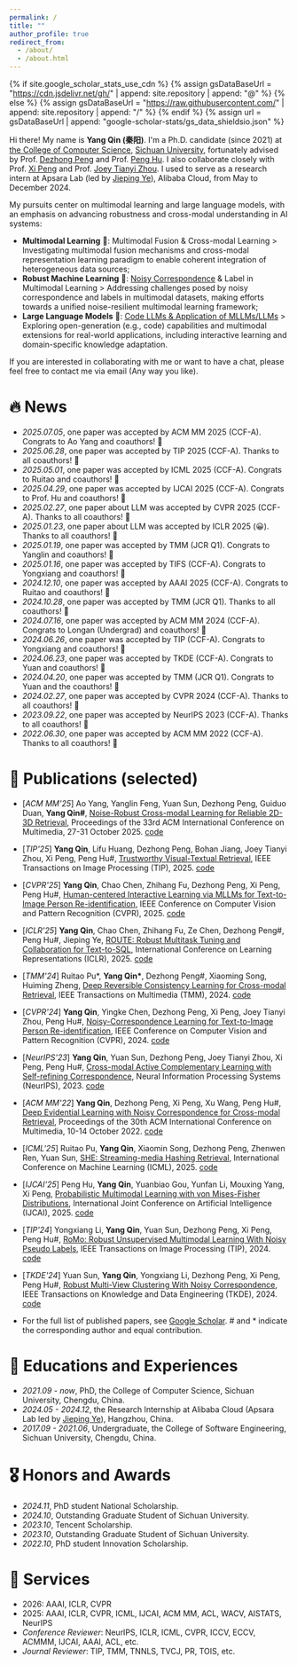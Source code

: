 ```yaml
---
permalink: /
title: "" 
author_profile: true
redirect_from: 
  - /about/
  - /about.html
---
```


{% if site.google_scholar_stats_use_cdn %}
{% assign gsDataBaseUrl = "https://cdn.jsdelivr.net/gh/" | append: site.repository | append: "@" %}
{% else %}
{% assign gsDataBaseUrl = "https://raw.githubusercontent.com/" | append: site.repository | append: "/" %}
{% endif %}
{% assign url = gsDataBaseUrl | append: "google-scholar-stats/gs_data_shieldsio.json" %}

<span class='anchor' id='about-me'></span>

Hi there! My name is **Yang Qin (秦阳)**. I'm a Ph.D. candidate (since 2021) at [the College of Computer Science](https://cs.scu.edu.cn/e_jsjxy/), [Sichuan University](https://en.scu.edu.cn/), fortunately advised by Prof. [Dezhong Peng](https://cs.scu.edu.cn/info/1282/13563.htm) and Prof. [Peng Hu](https://penghu-cs.github.io/). I also collaborate closely with Prof. [Xi Peng](https://pengxi.me/) and Prof. [Joey Tianyi Zhou](https://joeyzhouty.github.io/). I used to serve as a research intern at Apsara Lab (led by [Jieping Ye](https://scholar.google.com/citations?hl=zh-CN&authuser=1&user=T9AzhwcAAAAJ)), Alibaba Cloud, from May to December 2024.

My pursuits center on multimodal learning and large language models, with an emphasis on advancing robustness and cross-modal understanding in AI systems:

- **Multimodal Learning** 👀: Multimodal Fusion & Cross-modal Learning > Investigating multimodal fusion mechanisms and cross-modal representation learning paradigm to enable coherent integration of heterogeneous data sources;
- **Robust Machine Learning** 🦾: [Noisy Correspondence](https://github.com/QinYang79/Noisy-Correspondence-Summary) & Label in Multimodal Learning > Addressing challenges posed by noisy correspondence and labels in multimodal datasets, making efforts towards a unified noise-resilient multimodal learning framework;
- **Large Language Models** 🤖: [Code LLMs  & Application of MLLMs/LLMs](https://qinyang-cs.github.io/projects/LLMs) > Exploring open-generation (e.g., code) capabilities and multimodal extensions for real-world applications, including interactive learning and domain-specific knowledge adaptation.

If you are interested in collaborating with me or want to have a chat, please feel free to contact me via email (Any way you like).

# 🔥 News

- *2025.07.05*, one paper was accepted by ACM MM 2025 (CCF-A). Congrats to Ao Yang and coauthors! 🎉
- *2025.06.28*, one paper was accepted by TIP 2025 (CCF-A). Thanks to all coauthors! 🎉
- *2025.05.01*, one paper was accepted by ICML 2025 (CCF-A). Congrats to Ruitao and coauthors! 🎉
- *2025.04.29*, one paper was accepted by IJCAI 2025 (CCF-A). Congrats to Prof. Hu and coauthors! 🎉
- *2025.02.27*, one paper about LLM was accepted by CVPR 2025 (CCF-A). Thanks to all coauthors! 🎉 
- *2025.01.23*, one paper about LLM was accepted by ICLR 2025 (😀). Thanks to all coauthors! 🎉 
- *2025.01.19*, one paper was accepted by TMM (JCR Q1). Congrats to Yanglin and coauthors! 🎉
- *2025.01.16*, one paper was accepted by TIFS (CCF-A). Congrats to Yongxiang and coauthors! 🎉
- *2024.12.10*, one paper was accepted by AAAI 2025 (CCF-A). Congrats to Ruitao and coauthors! 🎉
- *2024.10.28*, one paper was accepted by TMM (JCR Q1). Thanks to all coauthors! 🎉
- *2024.07.16*, one paper was accepted by ACM MM 2024 (CCF-A). Congrats to Longan (Undergrad) and coauthors! 🎉
- *2024.06.26*, one paper was accepted by TIP  (CCF-A). Congrats to Yongxiang and coauthors! 🎉
- *2024.06.23*, one paper was accepted by TKDE (CCF-A). Congrats to Yuan and coauthors! 🎉
- *2024.04.20*, one paper was accepted by TMM (JCR Q1). Congrats to Yuan and the coauthors! 🎉
- *2024.02.27*, one paper was accepted by CVPR 2024 (CCF-A). Thanks to all coauthors! 🎉 
- *2023.09.22*, one paper was accepted by NeurIPS 2023 (CCF-A). Thanks to all coauthors! 🎉 
- *2022.06.30*, one paper was accepted by ACM MM 2022 (CCF-A). Thanks to all coauthors! 🎉



# 📝 Publications (selected)
- [*ACM MM'25*] Ao Yang, Yanglin Feng, Yuan Sun, Dezhong Peng, Guiduo Duan, **Yang Qin#**, [Noise-Robust Cross-modal Learning for Reliable 2D-3D Retrieval](https://github.com/yangaonidaye123/NRCL), Proceedings of the 33rd ACM International Conference on Multimedia, 27-31 October 2025. [code](https://github.com/yangaonidaye123/NRCL)
- [*TIP'25*] **Yang Qin**, Lifu Huang, Dezhong Peng, Bohan Jiang, Joey Tianyi Zhou, Xi Peng, Peng Hu#, [Trustworthy Visual-Textual Retrieval](https://github.com/QinYang79/TCL), IEEE Transactions on Image Processing (TIP), 2025. [code](https://github.com/QinYang79/TCL)
- [*CVPR'25*] **Yang Qin**, Chao Chen, Zhihang Fu, Dezhong Peng, Xi Peng, Peng Hu#, [Human-centered Interactive Learning via MLLMs for Text-to-Image Person Re-identification](https://openaccess.thecvf.com/content/CVPR2025/papers/Qin_Human-centered_Interactive_Learning_via_MLLMs_for_Text-to-Image_Person_Re-identification_CVPR_2025_paper.pdf), IEEE Conference on Computer Vision and Pattern Recognition (CVPR), 2025. [code](https://github.com/QinYang79/ICL)
- [*ICLR'25*] **Yang Qin**, Chao Chen, Zhihang Fu, Ze Chen, Dezhong Peng#, Peng Hu#, Jieping Ye, [ROUTE: Robust Multitask Tuning and Collaboration for Text-to-SQL](https://openreview.net/pdf?id=BAglD6NGy0), International Conference on Learning Representations (ICLR), 2025. [code](https://github.com/alibaba/Route)
- [*TMM'24*] Ruitao Pu*, **Yang Qin\***, Dezhong Peng#, Xiaoming Song, Huiming Zheng, [Deep Reversible Consistency Learning for Cross-modal Retrieval](https://arxiv.org/pdf/2501.05686), IEEE Transactions on Multimedia (TMM), 2024. [code](https://github.com/perquisite/DRCL)
- [*CVPR'24*] **Yang Qin**, Yingke Chen, Dezhong Peng, Xi Peng, Joey Tianyi Zhou, Peng Hu#, [Noisy-Correspondence Learning for Text-to-Image Person Re-identification](https://arxiv.org/pdf/2308.09911.pdf), IEEE Conference on Computer Vision and Pattern Recognition (CVPR), 2024.  [code](https://github.com/QinYang79/RDE)
- [*NeurIPS'23*] **Yang Qin**, Yuan Sun, Dezhong Peng, Joey Tianyi Zhou, Xi Peng, Peng Hu#, [Cross-modal Active Complementary Learning with Self-refining Correspondence](https://openreview.net/pdf?id=UBBeUjTja8), Neural Information Processing Systems (NeurIPS), 2023.  [code](https://github.com/QinYang79/CRCL)
- [*ACM MM'22*] **Yang Qin**, Dezhong Peng, Xi Peng, Xu Wang, Peng Hu#, [Deep Evidential Learning with Noisy Correspondence for Cross-modal Retrieval](https://drive.google.com/file/d/1YVXD2ki5txBY6khG62EHwCi6cnQVRE4I/view), Proceedings of the 30th ACM International Conference on Multimedia, 10-14 October 2022. [code](https://github.com/QinYang79/DECL)


- [*ICML'25*] Ruitao Pu, **Yang Qin**, Xiaomin Song, Dezhong Peng, Zhenwen Ren, Yuan Sun, [SHE: Streaming-media Hashing Retrieval](), International Conference on Machine Learning (ICML), 2025. [code]()
- [*IJCAI'25*] Peng Hu, **Yang Qin**, Yuanbiao Gou, Yunfan Li, Mouxing Yang, Xi Peng, [Probabilistic Multimodal Learning with von Mises-Fisher Distributions](), International Joint Conference on Artificial Intelligence (IJCAI), 2025. [code]()
- [*TIP'24*] Yongxiang Li, **Yang Qin**, Yuan Sun, Dezhong Peng, Xi Peng, Peng Hu#, [RoMo: Robust Unsupervised Multimodal Learning With Noisy Pseudo Labels](https://ieeexplore.ieee.org/abstract/document/10653726), IEEE Transactions on Image Processing (TIP), 2024. [code](https://github.com/sunyuan-cs/2024-TKDE-RMCNC)
- [*TKDE'24*] Yuan Sun, **Yang Qin**, Yongxiang Li, Dezhong Peng, Xi Peng, Peng Hu#, [Robust Multi-View Clustering With Noisy Correspondence](https://ieeexplore.ieee.org/abstract/document/10595464), IEEE Transactions on Knowledge and Data Engineering (TKDE), 2024. [code](https://github.com/sunyuan-cs/2024-TKDE-RMCNC)
 

- For the full list of published papers, see [Google Scholar](https://scholar.google.com/citations?user=Ci4FBHoAAAAJ&hl=zh-CN&authuser=1). # and * indicate the corresponding author and equal contribution.

# 📖 Educations and Experiences

- *2021.09 -  now*, PhD, the College of Computer Science, Sichuan University, Chengdu, China.
- *2024.05 -  2024.12*, the Research Internship at Alibaba Cloud (Apsara Lab led by [Jieping Ye](https://scholar.google.com/citations?hl=zh-CN&authuser=1&user=T9AzhwcAAAAJ)), Hangzhou, China.
- *2017.09 - 2021.06*, Undergraduate,  the College of Software Engineering, Sichuan University, Chengdu, China.

# 🎖 Honors and Awards
- *2024.11*, PhD student National Scholarship.
- *2024.10*, Outstanding Graduate Student of Sichuan University.
- *2023.10*, Tencent Scholarship.
- *2023.10*, Outstanding Graduate Student of Sichuan University.
- *2022.10*, PhD student Innovation Scholarship.

# 🙋 Services 
- 2026: AAAI, ICLR, CVPR
- 2025: AAAI, ICLR, CVPR, ICML, IJCAI, ACM MM, ACL, WACV, AISTATS, NeurIPS
- *Conference Reviewer*: NeurIPS, ICLR, ICML, CVPR, ICCV, ECCV, ACMMM, IJCAI, AAAI, ACL, etc.
- *Journal Reviewer*: TIP, TMM, TNNLS, TVCJ, PR, TOIS, etc.
